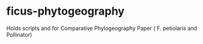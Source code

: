 # ficus-phytogeography
Holds scripts and for Comparative Phylogeography Paper ( F. petiolaris and Pollinator)
